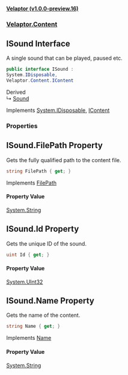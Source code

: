 #### [Velaptor (v1.0.0-preview.16)](./namespaces.md 'Velaptor Namespaces')
### [Velaptor.Content](./Velaptor.Content.md 'Velaptor.Content')

## ISound Interface

A single sound that can be played, paused etc.

```csharp
public interface ISound :
System.IDisposable,
Velaptor.Content.IContent
```

Derived  
&#8627; [Sound](./Velaptor.Content.Sound.md 'Velaptor.Content.Sound')

Implements [System.IDisposable](https://docs.microsoft.com/en-us/dotnet/api/System.IDisposable 'System.IDisposable'), [IContent](./Velaptor.Content.IContent.md 'Velaptor.Content.IContent')
### Properties

<a name='Velaptor.Content.ISound.FilePath'></a>

## ISound.FilePath Property

Gets the fully qualified path to the content file.

```csharp
string FilePath { get; }
```

Implements [FilePath](./Velaptor.Content.IContent.md#Velaptor.Content.IContent.FilePath 'Velaptor.Content.IContent.FilePath')

#### Property Value
[System.String](https://docs.microsoft.com/en-us/dotnet/api/System.String 'System.String')

<a name='Velaptor.Content.ISound.Id'></a>

## ISound.Id Property

Gets the unique ID of the sound.

```csharp
uint Id { get; }
```

#### Property Value
[System.UInt32](https://docs.microsoft.com/en-us/dotnet/api/System.UInt32 'System.UInt32')

<a name='Velaptor.Content.ISound.Name'></a>

## ISound.Name Property

Gets the name of the content.

```csharp
string Name { get; }
```

Implements [Name](./Velaptor.Content.IContent.md#Velaptor.Content.IContent.Name 'Velaptor.Content.IContent.Name')

#### Property Value
[System.String](https://docs.microsoft.com/en-us/dotnet/api/System.String 'System.String')